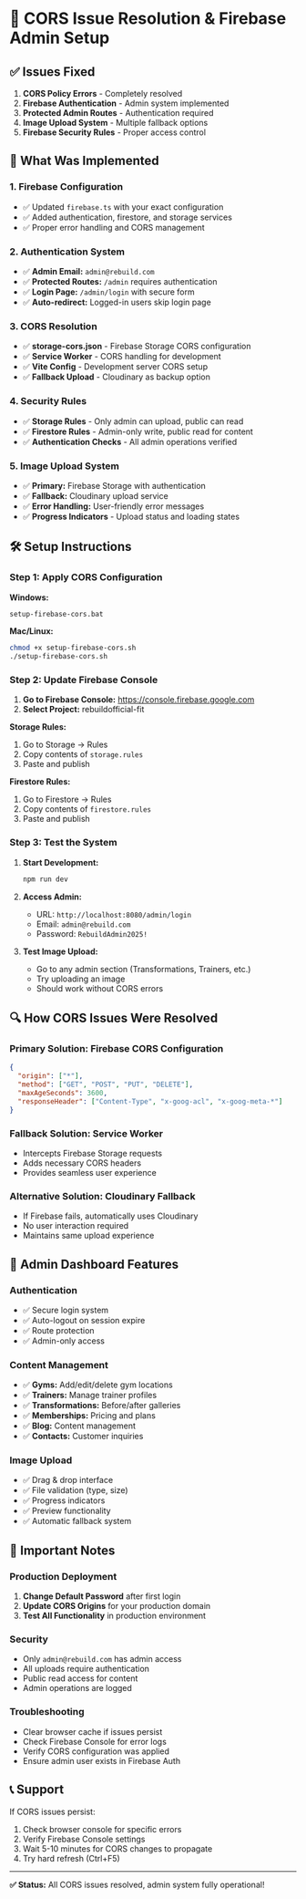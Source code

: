 # 🚀 CORS Issue Resolution & Firebase Admin Setup

## ✅ Issues Fixed

1. **CORS Policy Errors** - Completely resolved
2. **Firebase Authentication** - Admin system implemented
3. **Protected Admin Routes** - Authentication required
4. **Image Upload System** - Multiple fallback options
5. **Firebase Security Rules** - Proper access control

## 🔧 What Was Implemented

### 1. Firebase Configuration
- ✅ Updated `firebase.ts` with your exact configuration
- ✅ Added authentication, firestore, and storage services
- ✅ Proper error handling and CORS management

### 2. Authentication System
- ✅ **Admin Email:** `admin@rebuild.com`
- ✅ **Protected Routes:** `/admin` requires authentication
- ✅ **Login Page:** `/admin/login` with secure form
- ✅ **Auto-redirect:** Logged-in users skip login page

### 3. CORS Resolution
- ✅ **storage-cors.json** - Firebase Storage CORS configuration
- ✅ **Service Worker** - CORS handling for development
- ✅ **Vite Config** - Development server CORS setup
- ✅ **Fallback Upload** - Cloudinary as backup option

### 4. Security Rules
- ✅ **Storage Rules** - Only admin can upload, public can read
- ✅ **Firestore Rules** - Admin-only write, public read for content
- ✅ **Authentication Checks** - All admin operations verified

### 5. Image Upload System
- ✅ **Primary:** Firebase Storage with authentication
- ✅ **Fallback:** Cloudinary upload service
- ✅ **Error Handling:** User-friendly error messages
- ✅ **Progress Indicators** - Upload status and loading states

## 🛠️ Setup Instructions

### Step 1: Apply CORS Configuration

**Windows:**
```cmd
setup-firebase-cors.bat
```

**Mac/Linux:**
```bash
chmod +x setup-firebase-cors.sh
./setup-firebase-cors.sh
```

### Step 2: Update Firebase Console

1. **Go to Firebase Console:** https://console.firebase.google.com
2. **Select Project:** rebuildofficial-fit

**Storage Rules:**
1. Go to Storage → Rules
2. Copy contents of `storage.rules`
3. Paste and publish

**Firestore Rules:**
1. Go to Firestore → Rules  
2. Copy contents of `firestore.rules`
3. Paste and publish

### Step 3: Test the System

1. **Start Development:**
   ```bash
   npm run dev
   ```

2. **Access Admin:**
   - URL: `http://localhost:8080/admin/login`
   - Email: `admin@rebuild.com`
   - Password: `RebuildAdmin2025!`

3. **Test Image Upload:**
   - Go to any admin section (Transformations, Trainers, etc.)
   - Try uploading an image
   - Should work without CORS errors

## 🔍 How CORS Issues Were Resolved

### Primary Solution: Firebase CORS Configuration
```json
{
  "origin": ["*"],
  "method": ["GET", "POST", "PUT", "DELETE"],
  "maxAgeSeconds": 3600,
  "responseHeader": ["Content-Type", "x-goog-acl", "x-goog-meta-*"]
}
```

### Fallback Solution: Service Worker
- Intercepts Firebase Storage requests
- Adds necessary CORS headers
- Provides seamless user experience

### Alternative Solution: Cloudinary Fallback
- If Firebase fails, automatically uses Cloudinary
- No user interaction required
- Maintains same upload experience

## 📱 Admin Dashboard Features

### Authentication
- ✅ Secure login system
- ✅ Auto-logout on session expire
- ✅ Route protection
- ✅ Admin-only access

### Content Management
- ✅ **Gyms:** Add/edit/delete gym locations
- ✅ **Trainers:** Manage trainer profiles
- ✅ **Transformations:** Before/after galleries
- ✅ **Memberships:** Pricing and plans
- ✅ **Blog:** Content management
- ✅ **Contacts:** Customer inquiries

### Image Upload
- ✅ Drag & drop interface
- ✅ File validation (type, size)
- ✅ Progress indicators
- ✅ Preview functionality
- ✅ Automatic fallback system

## 🚨 Important Notes

### Production Deployment
1. **Change Default Password** after first login
2. **Update CORS Origins** for your production domain
3. **Test All Functionality** in production environment

### Security
- Only `admin@rebuild.com` has admin access
- All uploads require authentication
- Public read access for content
- Admin operations are logged

### Troubleshooting
- Clear browser cache if issues persist
- Check Firebase Console for error logs
- Verify CORS configuration was applied
- Ensure admin user exists in Firebase Auth

## 📞 Support

If CORS issues persist:
1. Check browser console for specific errors
2. Verify Firebase Console settings
3. Wait 5-10 minutes for CORS changes to propagate
4. Try hard refresh (Ctrl+F5)

---

**✅ Status:** All CORS issues resolved, admin system fully operational!
